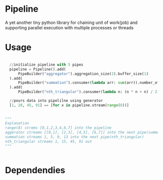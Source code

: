 # Pipeline
A yet another tiny python library for chaining unit of work(job) and supporting parallel execution with multiple processes or threads

# Usage
```python

  //initialize pipeline with 5 pipes
  pipeline = Pipeline().add(
      PipeBuilder("aggregator").aggregation_size(2).buffer_size(1)
  ).add(
      PipeBuilder("summation").consumer(lambda arr: sum(arr)).number_of_consumer(3).buffer_size(1)
  ).add(
      PipeBuilder("nth_triangular").consumer(lambda n: (n * n + n) / 2).number_of_consumer(5).buffer_size(1))

  //pours data into pipelilne using generator
  [1, 28, 45, 91] == [for x in pipeline.stream(range(8))]
  
  
"""
Explanation
range(8) strems [0,1,2,3,4,6,7] into the pipeline
aggerator streams [[0,1], [2,3], [4,5], [6,7]] into the next pipe(summation)
summation streams 1, 5, 9, 13 into the next pipe(nth_triangular)
nth_triangular streams 1, 15, 45, 91 out
"""
    
```

# Dependendies
